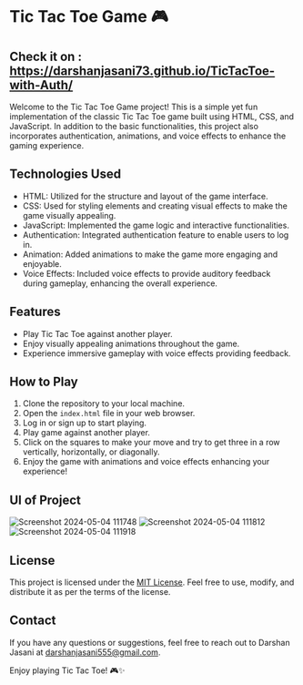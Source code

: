 # Tic Tac Toe Game 🎮

## Check it on : https://darshanjasani73.github.io/TicTacToe-with-Auth/

Welcome to the Tic Tac Toe Game project! This is a simple yet fun implementation of the classic Tic Tac Toe game built using HTML, CSS, and JavaScript. In addition to the basic functionalities, this project also incorporates authentication, animations, and voice effects to enhance the gaming experience.

## Technologies Used
- HTML: Utilized for the structure and layout of the game interface.
- CSS: Used for styling elements and creating visual effects to make the game visually appealing.
- JavaScript: Implemented the game logic and interactive functionalities.
- Authentication: Integrated authentication feature to enable users to log in.
- Animation: Added animations to make the game more engaging and enjoyable.
- Voice Effects: Included voice effects to provide auditory feedback during gameplay, enhancing the overall experience.

## Features
- Play Tic Tac Toe against another player.
- Enjoy visually appealing animations throughout the game.
- Experience immersive gameplay with voice effects providing feedback.

## How to Play
1. Clone the repository to your local machine.
2. Open the `index.html` file in your web browser.
3. Log in or sign up to start playing.
4. Play game against another player.
5. Click on the squares to make your move and try to get three in a row vertically, horizontally, or diagonally.
6. Enjoy the game with animations and voice effects enhancing your experience!

## UI of Project
![Screenshot 2024-05-04 111748](https://github.com/Darshanjasani73/TicTacToe-with-Auth/assets/167104440/8dbfceb4-207c-49ff-a2fb-c51bdcf9e92d)
![Screenshot 2024-05-04 111812](https://github.com/Darshanjasani73/TicTacToe-with-Auth/assets/167104440/da3cbcfa-4258-4ee8-a621-418024a0ca8e)
![Screenshot 2024-05-04 111918](https://github.com/Darshanjasani73/TicTacToe-with-Auth/assets/167104440/764a0920-80a7-407a-8577-2702c1025537)

## License
This project is licensed under the [MIT License](LICENSE). Feel free to use, modify, and distribute it as per the terms of the license.

## Contact
If you have any questions or suggestions, feel free to reach out to Darshan Jasani at darshanjasani555@gmail.com.

Enjoy playing Tic Tac Toe! 🎮✨
